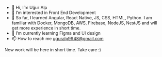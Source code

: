- 👋 Hi, I’m Uğur Alp
- 👀 I’m interested in Front End Development
- 🎢 So far, I learned Angular, React Native, JS, CSS, HTML, Python. I am familiar with Docker, MongoDB, AWS, Firebase, NodeJS, NestJS and will get more experience in short time. 
- 🌱 I’m currently learning Figma and UI design 
- 📫 How to reach me uguralp9948@gmail.com

New work will be here in short time. Take care :)

<!---
UAt23/UAt23 is a ✨ special ✨ repository because its `README.md` (this file) appears on your GitHub profile.
You can click the Preview link to take a look at your changes.
--->
